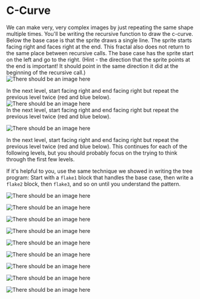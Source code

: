 # C-Curve

 We can make very, very complex images by just repeating the same shape multiple times. You'll be writing the recursive function to draw the c-curve. Below the base case is that the sprite draws a single line. The sprite starts facing right and faces right at the end. This fractal also does not return to the same place between recursive calls. The base case has the sprite start on the left and go to the right. \(Hint - the direction that the sprite points at the end is important! It should point in the same direction it did at the beginning of the recursive call.\)  
![There should be an image here](https://beautyjoy.github.io/bjc-r/img/recur/c-curve-level0.gif)  
  
In the next level, start facing right and end facing right but repeat the previous level twice \(red and blue below\).  
![There should be an image here](https://beautyjoy.github.io/bjc-r/img/recur/c-curve-level1.gif)  
In the next level, start facing right and end facing right but repeat the previous level twice \(red and blue below\).  
  
![There should be an image here](https://beautyjoy.github.io/bjc-r/img/recur/c-curve-level2.gif)  


  
In the next level, start facing right and end facing right but repeat the previous level twice \(red and blue below\). This continues for each of the following levels, but you should probably focus on the trying to think through the first few levels.

If it's helpful to you, use the same technique we showed in writing the tree program: Start with a `flake1` block that handles the base case, then write a `flake2` block, then `flake3`, and so on until you understand the pattern.  
  
![There should be an image here](https://beautyjoy.github.io/bjc-r/img/recur/c-curve-level3.gif)  
  
![There should be an image here](https://beautyjoy.github.io/bjc-r/img/recur/c-curve-level4.gif)  
  
![There should be an image here](https://beautyjoy.github.io/bjc-r/img/recur/c-curve-level5.gif)  
  
![There should be an image here](https://beautyjoy.github.io/bjc-r/img/recur/c-curve-level6.gif)  
  
![There should be an image here](https://beautyjoy.github.io/bjc-r/img/recur/c-curve-level7.gif)  
  
![There should be an image here](https://beautyjoy.github.io/bjc-r/img/recur/c-curve-level8.gif)  
  
![There should be an image here](https://beautyjoy.github.io/bjc-r/img/recur/c-curve-level9.gif)  
  
![There should be an image here](https://beautyjoy.github.io/bjc-r/img/recur/c-curve-level10.gif)  
  
![There should be an image here](https://beautyjoy.github.io/bjc-r/img/recur/c-curve-level11.gif)

